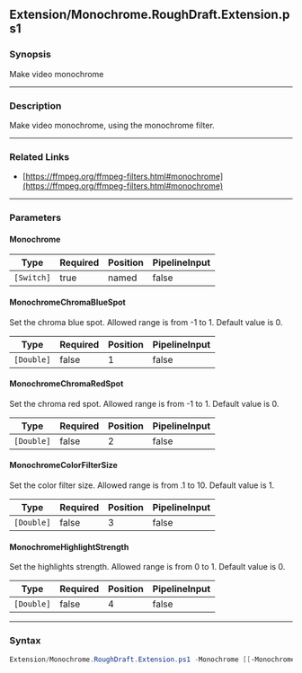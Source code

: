 Extension/Monochrome.RoughDraft.Extension.ps1
---------------------------------------------




### Synopsis
Make video monochrome



---


### Description

Make video monochrome, using the monochrome filter.



---


### Related Links
* [https://ffmpeg.org/ffmpeg-filters.html#monochrome](https://ffmpeg.org/ffmpeg-filters.html#monochrome)





---


### Parameters
#### **Monochrome**




|Type      |Required|Position|PipelineInput|
|----------|--------|--------|-------------|
|`[Switch]`|true    |named   |false        |



#### **MonochromeChromaBlueSpot**

Set the chroma blue spot. Allowed range is from -1 to 1. Default value is 0.






|Type      |Required|Position|PipelineInput|
|----------|--------|--------|-------------|
|`[Double]`|false   |1       |false        |



#### **MonochromeChromaRedSpot**

Set the chroma red spot. Allowed range is from -1 to 1. Default value is 0.






|Type      |Required|Position|PipelineInput|
|----------|--------|--------|-------------|
|`[Double]`|false   |2       |false        |



#### **MonochromeColorFilterSize**

Set the color filter size. Allowed range is from .1 to 10. Default value is 1.






|Type      |Required|Position|PipelineInput|
|----------|--------|--------|-------------|
|`[Double]`|false   |3       |false        |



#### **MonochromeHighlightStrength**

Set the highlights strength. Allowed range is from 0 to 1. Default value is 0.






|Type      |Required|Position|PipelineInput|
|----------|--------|--------|-------------|
|`[Double]`|false   |4       |false        |





---


### Syntax
```PowerShell
Extension/Monochrome.RoughDraft.Extension.ps1 -Monochrome [[-MonochromeChromaBlueSpot] <Double>] [[-MonochromeChromaRedSpot] <Double>] [[-MonochromeColorFilterSize] <Double>] [[-MonochromeHighlightStrength] <Double>] [<CommonParameters>]
```
